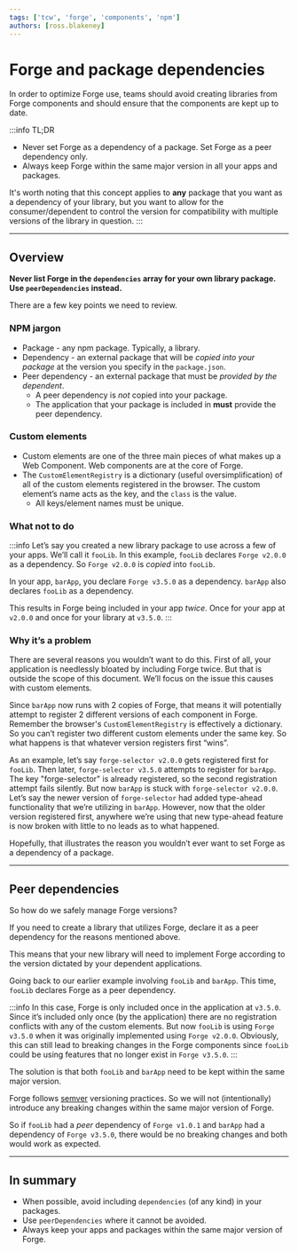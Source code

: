 ```yaml
---
tags: ['tcw', 'forge', 'components', 'npm']
authors: [ross.blakeney]
---
```


# Forge and package dependencies

In order to optimize Forge use, teams should avoid creating libraries from Forge components and should ensure that the components are kept up to date. 

:::info TL;DR
* Never set Forge as a dependency of a package. Set Forge as a peer dependency only.
* Always keep Forge within the same major version in all your apps and packages.

It's worth noting that this concept applies to **any** package that you want as a dependency of your library, but you want to allow for the consumer/dependent to control the version for compatibility with multiple versions of the library in question.
:::

<!-- truncate -->

---

## Overview

**Never list Forge in the `dependencies` array for your own library package. Use `peerDependencies` instead.**

There are a few key points we need to review.

### NPM jargon

- Package - any npm package. Typically, a library.
- Dependency - an external package that will be *copied into your package* at the version you specify in the `package.json`.
- Peer dependency - an external package that must be *provided by the dependent*.
  - A peer dependency is *not* copied into your package.
  - The application that your package is included in **must** provide the peer dependency.

### Custom elements

- Custom elements are one of the three main pieces of what makes up a Web Component. Web components are at the core of Forge.
- The `CustomElementRegistry` is a dictionary (useful oversimplification) of all of the custom elements registered in the browser. The custom element’s name acts as the key, and the `class` is the value.
  - All keys/element names must be unique.

### What not to do

:::info
Let’s say you created a new library package to use across a few of your apps. We’ll call it `fooLib`. In this example, `fooLib` declares `Forge v2.0.0` as a dependency. So `Forge v2.0.0` is *copied* into `fooLib`.

In your app, `barApp`, you declare `Forge v3.5.0` as a dependency. `barApp` also declares `fooLib` as a dependency.

This results in Forge being included in your app *twice*. Once for your app at `v2.0.0` and once for your library at `v3.5.0`.
:::

### Why it’s a problem

There are several reasons you wouldn’t want to do this. First of all, your application is needlessly bloated by including Forge twice. But that is outside the scope of this document. We’ll focus on the issue this causes with custom elements.

Since `barApp` now runs with 2 copies of Forge, that means it will potentially attempt to register 2 different versions of each component in Forge. Remember the browser's `CustomElementRegistry` is effectively a dictionary. So you can’t register two different custom elements under the same key. So what happens is that whatever version registers first “wins”.

As an example, let’s say `forge-selector v2.0.0` gets registered first for `fooLib`. Then later, `forge-selector v3.5.0` attempts to register for `barApp`. The key "forge-selector" is already registered, so the second registration attempt fails silently. But now `barApp` is stuck with `forge-selector v2.0.0`. Let’s say the newer version of `forge-selector` had added type-ahead functionality that we’re utilizing in `barApp`. However, now that the older version registered first, anywhere we’re using that new type-ahead feature is now broken with little to no leads as to what happened.

Hopefully, that illustrates the reason you wouldn’t ever want to set Forge as a dependency of a package.

---

## Peer dependencies

So how do we safely manage Forge versions?

If you need to create a library that utilizes Forge, declare it as a peer dependency for the reasons mentioned above.

This means that your new library will need to implement Forge according to the version dictated by your dependent applications.

Going back to our earlier example involving `fooLib` and `barApp`. This time, `fooLib` declares Forge as a peer dependency.

:::info
In this case, Forge is only included once in the application at `v3.5.0`. Since it’s included only once (by the application) there are no registration conflicts with any of the custom elements. But now `fooLib` is using `Forge v3.5.0` when it was originally implemented using `Forge v2.0.0`. Obviously, this can still lead to breaking changes in the Forge components since `fooLib` could be using features that no longer exist in `Forge v3.5.0`.
:::

The solution is that both `fooLib` and `barApp` need to be kept within the same major version.

Forge follows [semver](https://semver.org/) versioning practices. So we will not (intentionally) introduce any breaking changes within the same major version of Forge.

So if `fooLib` had a *peer* dependency of `Forge v1.0.1` and `barApp` had a dependency of `Forge v3.5.0`, there would be no breaking changes and both would work as expected.

---

## In summary

- When possible, avoid including `dependencies` (of any kind) in your packages.
- Use `peerDependencies` where it cannot be avoided.
- Always keep your apps and packages within the same major version of Forge.
